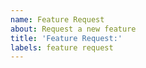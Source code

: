 ```yaml
---
name: Feature Request
about: Request a new feature
title: 'Feature Request:'
labels: feature request
---
```

